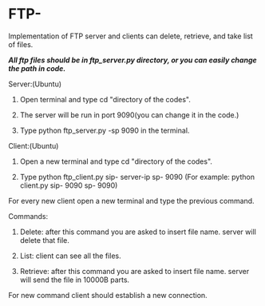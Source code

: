 # FTP-
Implementation of FTP server and clients can delete, retrieve, and take list of files.


***All ftp files should be in ftp_server.py directory, or you can easily change the path in code.***

Server:(Ubuntu)

1. Open terminal and type cd "directory of the codes".

2. The server will be run in port 9090(you can change it in the code.)

3. Type python ftp_server.py -sp 9090 in the terminal.

Client:(Ubuntu)

1. Open a new terminal and type cd "directory of the codes".

2. Type python ftp_client.py sip- server-ip sp- 9090 (For example: python client.py sip- 9090 sp- 9090)

For every new client open a new terminal and type the previous command.

Commands:

1. Delete: after this command you are asked to insert file name. server will delete that file.

2. List: client can see all the files.

3. Retrieve: after this command you are asked to insert file name. server will send the file in 10000B parts. 

For new command client should establish a new connection.
